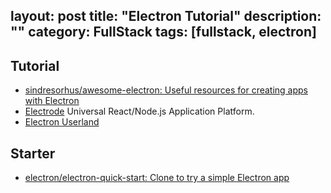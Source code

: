 layout: post
title: "Electron Tutorial"
description: ""
category: FullStack
tags: [fullstack, electron]
---

## Tutorial

- [sindresorhus/awesome-electron: Useful resources for creating apps with Electron](https://github.com/sindresorhus/awesome-electron)
- [Electrode](https://github.com/electrode-io) Universal React/Node.js Application Platform.
- [Electron Userland](https://github.com/electron-userland)

## Starter

- [electron/electron-quick-start: Clone to try a simple Electron app](https://github.com/electron/electron-quick-start)
